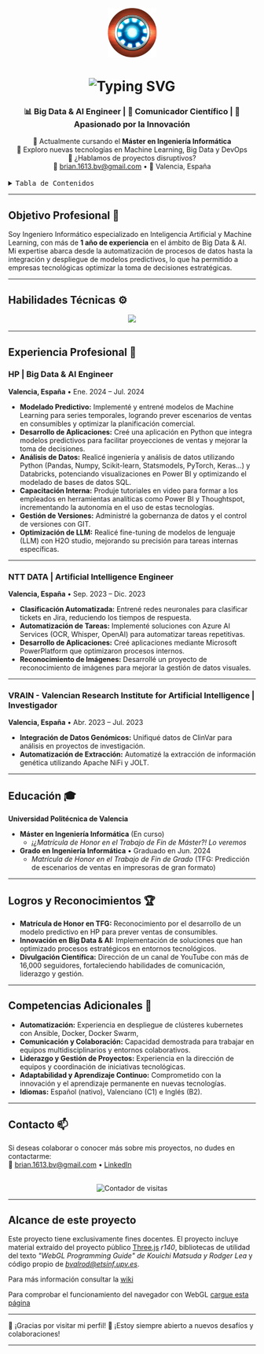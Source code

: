 <div align="center">
  <!-- Imagen o logo personalizado (opcional) -->
  <img height="100" alt="Logo Personal" src="https://github.com/brivaro/brivaro.github.io/blob/main/icon.png">
</div>

<h1 align="center">
  <img src="https://readme-typing-svg.herokuapp.com/?font=Righteous&size=35&center=true&vCenter=true&width=600&height=70&duration=4000&lines=¡Hola,+soy+Brian+Valiente+Ródenas!;Ingeniero+Informático+en+IA+y+ML" alt="Typing SVG" />
</h1>

<h3 align="center">📊 Big Data & AI Engineer | 🧪 Comunicador Científico | 🚀 Apasionado por la Innovación</h3>

<div align="center">
  🔭 Actualmente cursando el <strong>Máster en Ingeniería Informática</strong>  
  <br>
  🌱 Exploro nuevas tecnologías en Machine Learning, Big Data y DevOps  
  <br>
  💬 ¿Hablamos de proyectos disruptivos?  
  <br>
  📧 <a href="mailto:brian.1613.bv@gmail.com">brian.1613.bv@gmail.com</a> • 📍 Valencia, España
</div>

<br>

<details>
  <summary><kbd>Tabla de Contenidos</kbd></summary>
  <ul>
    <li><a href="#objetivo-profesional-">Objetivo Profesional</a></li>
    <li><a href="#habilidades-técnicas-%EF%B8%8F">Habilidades Técnicas</a></li>
    <li><a href="#experiencia-profesional-">Experiencia Profesional</a></li>
    <li><a href="#educación-">Educación</a></li>
    <li><a href="#logros-y-reconocimientos-">Logros y Reconocimientos</a></li>
    <li><a href="#competencias-adicionales-">Competencias Adicionales</a></li>
    <li><a href="#contacto-">Contacto</a></li>
  </ul>
</details>

---

## Objetivo Profesional 🎯

Soy Ingeniero Informático especializado en Inteligencia Artificial y Machine Learning, con más de **1 año de experiencia** en el ámbito de Big Data & AI. Mi expertise abarca desde la automatización de procesos de datos hasta la integración y despliegue de modelos predictivos, lo que ha permitido a empresas tecnológicas optimizar la toma de decisiones estratégicas.

---

## Habilidades Técnicas ⚙️

<div align="center">
    <img src="https://skillicons.dev/icons?i=python,scikitlearn,tensorflow,pytorch,java,mysql,postgresql,sqlite,azure,docker,kubernetes,git,github,vscode,linux,go,javascript,typescript,react,nextjs,html,css,tailwind,figma,fastapi,flask" /><br>
</div>

---

## Experiencia Profesional 💼

### HP | Big Data & AI Engineer  
**Valencia, España** • Ene. 2024 – Jul. 2024  
- **Modelado Predictivo:** Implementé y entrené modelos de Machine Learning para series temporales, logrando prever escenarios de ventas en consumibles y optimizar la planificación comercial.  
- **Desarrollo de Aplicaciones:** Creé una aplicación en Python que integra modelos predictivos para facilitar proyecciones de ventas y mejorar la toma de decisiones.  
- **Análisis de Datos:** Realicé ingeniería y análisis de datos utilizando Python (Pandas, Numpy, Scikit-learn, Statsmodels, PyTorch, Keras…) y Databricks, potenciando visualizaciones en Power BI y optimizando el modelado de bases de datos SQL.  
- **Capacitación Interna:** Produje tutoriales en video para formar a los empleados en herramientas analíticas como Power BI y Thoughtspot, incrementando la autonomía en el uso de estas tecnologías.  
- **Gestión de Versiones:** Administré la gobernanza de datos y el control de versiones con GIT.  
- **Optimización de LLM:** Realicé fine-tuning de modelos de lenguaje (LLM) con H2O studio, mejorando su precisión para tareas internas específicas.

---

### NTT DATA | Artificial Intelligence Engineer  
**Valencia, España** • Sep. 2023 – Dic. 2023  
- **Clasificación Automatizada:** Entrené redes neuronales para clasificar tickets en Jira, reduciendo los tiempos de respuesta.  
- **Automatización de Tareas:** Implementé soluciones con Azure AI Services (OCR, Whisper, OpenAI) para automatizar tareas repetitivas.  
- **Desarrollo de Aplicaciones:** Creé aplicaciones mediante Microsoft PowerPlatform que optimizaron procesos internos.  
- **Reconocimiento de Imágenes:** Desarrollé un proyecto de reconocimiento de imágenes para mejorar la gestión de datos visuales.

---

### VRAIN - Valencian Research Institute for Artificial Intelligence | Investigador  
**Valencia, España** • Abr. 2023 – Jul. 2023  
- **Integración de Datos Genómicos:** Unifiqué datos de ClinVar para análisis en proyectos de investigación.  
- **Automatización de Extracción:** Automatizé la extracción de información genética utilizando Apache NiFi y JOLT.

---

## Educación 🎓

**Universidad Politécnica de Valencia**  
- **Máster en Ingeniería Informática** (En curso)  
  - *¡¿Matrícula de Honor en el Trabajo de Fin de Máster?! Lo veremos*  
- **Grado en Ingeniería Informática** • Graduado en Jun. 2024  
  - *Matrícula de Honor en el Trabajo de Fin de Grado* (TFG: Predicción de escenarios de ventas en impresoras de gran formato)

---

## Logros y Reconocimientos 🏆

- **Matrícula de Honor en TFG:** Reconocimiento por el desarrollo de un modelo predictivo en HP para prever ventas de consumibles.  
- **Innovación en Big Data & AI:** Implementación de soluciones que han optimizado procesos estratégicos en entornos tecnológicos.  
- **Divulgación Científica:** Dirección de un canal de YouTube con más de 16,000 seguidores, fortaleciendo habilidades de comunicación, liderazgo y gestión.

---

## Competencias Adicionales 🌟

- **Automatización:** Experiencia en despliegue de clústeres kubernetes con Ansible, Docker, Docker Swarm, 
- **Comunicación y Colaboración:** Capacidad demostrada para trabajar en equipos multidisciplinarios y entornos colaborativos.  
- **Liderazgo y Gestión de Proyectos:** Experiencia en la dirección de equipos y coordinación de iniciativas tecnológicas.  
- **Adaptabilidad y Aprendizaje Continuo:** Comprometido con la innovación y el aprendizaje permanente en nuevas tecnologías.  
- **Idiomas:** Español (nativo), Valenciano (C1) e Inglés (B2).

---

## Contacto 📫

Si deseas colaborar o conocer más sobre mis proyectos, no dudes en contactarme:  
📧 [brian.1613.bv@gmail.com](mailto:brian.1613.bv@gmail.com) • [LinkedIn](https://linkedin.com/in/brian-valiente-rodenas)

<br>

<div align="center">
  <img src="https://visitor-badge.laobi.icu/badge?page_id=BrianValiente.BrianValiente" alt="Contador de visitas" />
</div>

---

## Alcance de este proyecto

Este proyecto tiene exclusivamente fines docentes. El proyecto incluye material extraído del proyecto público [Three.js](http://threjs.org) *r140*, bibliotecas de utilidad del texto *"WebGL Programming Guide" de  Kouichi Matsuda y Rodger Lea* y código propio de *<bvalrod@etsinf.upv.es>*.  

Para más información consultar la [wiki](https://github.com/RobVivo/RobVivo.github.io/wiki/INSTRUCCIONES-B%C3%81SICAS)

Para comprobar el funcionamiento del navegador con WebGL [cargue esta página](http://alerone.github.io)

---

🌴 ¡Gracias por visitar mi perfil! 
💬 ¡Estoy siempre abierto a nuevos desafíos y colaboraciones!

---